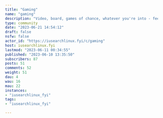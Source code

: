 ```yaml
---
title: "Gaming" 
name: "gaming"
description: "Video, board, games of chance, whatever you're into - feel free to discuss it here!Weekly game recs, positive gaming news 4 times a day for the forseeable future"
type: community
date: "2023-06-21 14:54:12"
draft: false
nsfw: false
actor_id: "https://iusearchlinux.fyi/c/gaming"
host: iusearchlinux.fyi
lastmod: "2023-06-11 00:34:55"
published: "2023-06-10 13:35:50"
subscribers: 87
posts: 51
comments: 52
weight: 51
dau: 4
wau: 16
mau: 22
instances:
- "iusearchlinux_fyi"
tags: 
- "iusearchlinux_fyi"

---
```

